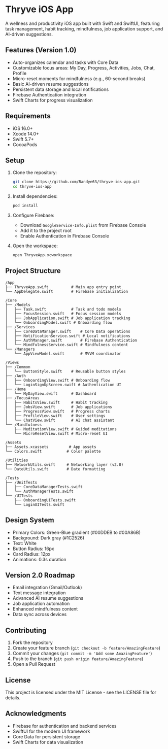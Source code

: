# Thryve iOS App

A wellness and productivity iOS app built with Swift and SwiftUI, featuring task management, habit tracking, mindfulness, job application support, and AI-driven suggestions.

## Features (Version 1.0)
- Auto-organizes calendar and tasks with Core Data
- Customizable focus areas: My Day, Progress, Activities, Jobs, Chat, Profile
- Micro-reset moments for mindfulness (e.g., 60-second breaks)
- Basic AI-driven resume suggestions
- Persistent data storage and local notifications
- Firebase Authentication integration
- Swift Charts for progress visualization

## Requirements
- iOS 16.0+
- Xcode 14.0+
- Swift 5.7+
- CocoaPods

## Setup
1. Clone the repository:
   ```bash
   git clone https://github.com/Randye63/thryve-ios-app.git
   cd thryve-ios-app
   ```

2. Install dependencies:
   ```bash
   pod install
   ```

3. Configure Firebase:
   - Download `GoogleService-Info.plist` from Firebase Console
   - Add it to the project root
   - Enable Authentication in Firebase Console

4. Open the workspace:
   ```bash
   open ThryveApp.xcworkspace
   ```

## Project Structure
```
/App
├── ThryveApp.swift          # Main app entry point
└── AppDelegate.swift        # Firebase initialization

/Core
├── /Models
│   ├── Task.swift           # Task and todo models
│   ├── FocusSession.swift   # Focus session models
│   ├── JobApplication.swift # Job application tracking
│   └── OnboardingModel.swift # Onboarding flow
├── /Services
│   ├── CoreDataManager.swift    # Core Data operations
│   ├── NotificationService.swift # Local notifications
│   ├── AuthManager.swift        # Firebase Authentication
│   └── MindfulnessService.swift # Mindfulness content
└── /Managers
    └── AppViewModel.swift       # MVVM coordinator

/Views
├── /Common
│   └── ButtonStyle.swift    # Reusable button styles
├── /Auth
│   ├── OnboardingView.swift # Onboarding flow
│   └── LoginSignUpScreen.swift # Authentication UI
├── /Home
│   └── MyDayView.swift      # Dashboard
├── /FocusAreas
│   ├── HabitsView.swift     # Habit tracking
│   ├── JobsView.swift       # Job applications
│   ├── ProgressView.swift   # Progress charts
│   ├── ProfileView.swift    # User settings
│   └── ChatView.swift       # AI chat assistant
└── /Mindfulness
    ├── MeditationView.swift # Guided meditations
    └── MicroResetView.swift # Micro-reset UI

/Assets
├── Assets.xcassets         # App assets
└── Colors.swift           # Color palette

/Utilities
├── NetworkUtils.swift     # Networking layer (v2.0)
└── DateUtils.swift        # Date formatting

/Tests
├── /UnitTests
│   ├── CoreDataManagerTests.swift
│   └── AuthManagerTests.swift
└── /UITests
    ├── OnboardingUITests.swift
    └── LoginUITests.swift
```

## Design System
- Primary Colors: Green-Blue gradient (#00DDEB to #00A86B)
- Background: Dark gray (#1C2526)
- Text: White
- Button Radius: 16px
- Card Radius: 12px
- Animations: 0.3s duration

## Version 2.0 Roadmap
- Email integration (Gmail/Outlook)
- Text message integration
- Advanced AI resume suggestions
- Job application automation
- Enhanced mindfulness content
- Data sync across devices

## Contributing
1. Fork the repository
2. Create your feature branch (`git checkout -b feature/AmazingFeature`)
3. Commit your changes (`git commit -m 'Add some AmazingFeature'`)
4. Push to the branch (`git push origin feature/AmazingFeature`)
5. Open a Pull Request

## License
This project is licensed under the MIT License - see the LICENSE file for details.

## Acknowledgments
- Firebase for authentication and backend services
- SwiftUI for the modern UI framework
- Core Data for persistent storage
- Swift Charts for data visualization